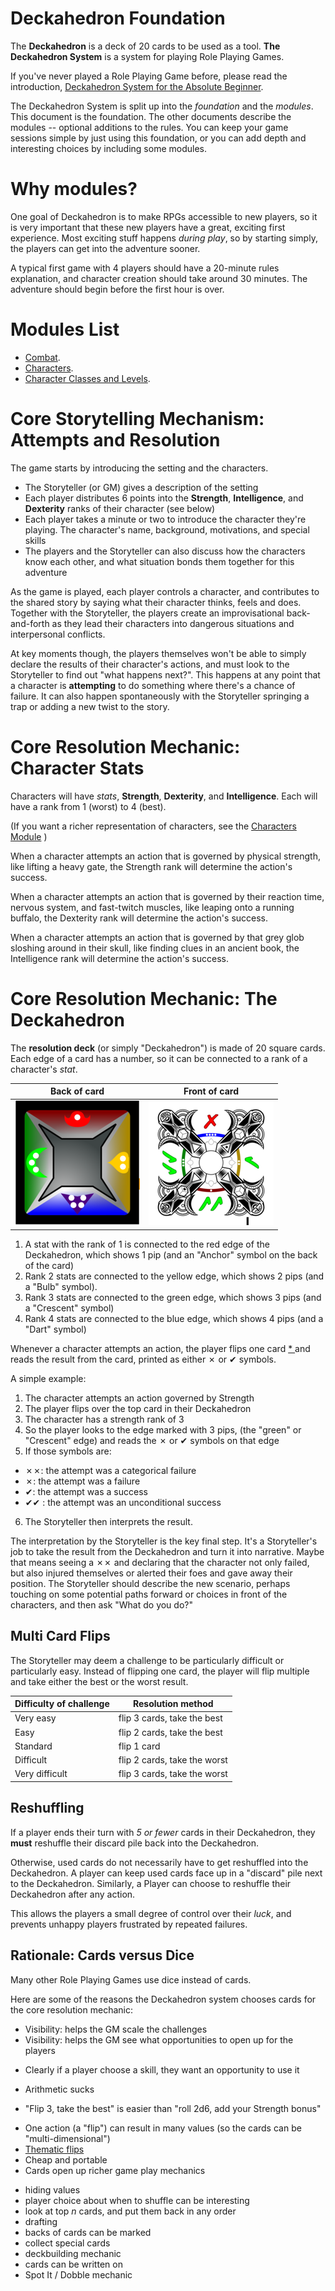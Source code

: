 # Deckahedron Foundation

The **Deckahedron** is a deck of 20 cards to be used as a tool.
**The Deckahedron System** is a system for playing Role Playing Games.

If you've never played a Role Playing Game before, please read
the introduction,
[Deckahedron System for the Absolute Beginner](absolute_beginner.md).

The Deckahedron System is split up into the *foundation* and the *modules*.
This document is the foundation.  The other documents describe the
modules -- optional additions to the rules.  You can keep your
game sessions simple by just using this foundation, or you can
add depth and interesting choices by including some modules.

# Why modules?

One goal of Deckahedron is to make RPGs accessible to new players, so
it is very important that these new players have a great, exciting first
experience.  Most exciting stuff happens *during play*, so by starting
simply, the players can get into the adventure sooner.

A typical first game with 4 players should have a 20-minute rules explanation,
and character creation should take around 30 minutes.  The adventure
should begin before the first hour is over.

# Modules List

 * [Combat](mod_combat.md).
 * [Characters](mod_characters.md).
 * [Character Classes and Levels](mod_levels.md).



# Core Storytelling Mechanism: Attempts and Resolution

The game starts by introducing the setting and the characters.

 * The Storyteller (or GM) gives a description of the setting
 * Each player distributes 6 points into the **Strength**, **Intelligence**,
   and **Dexterity** ranks of their character (see below)
 * Each player takes a minute or two to introduce the character they're
   playing.  The character's name, background, motivations, and special skills
 * The players and the Storyteller can also discuss how the characters
   know each other, and what situation bonds them together for this adventure

As the game is played, each player controls a character, and contributes
to the shared story by saying what their character thinks, feels and does.
Together with the Storyteller, the players create an improvisational
back-and-forth as they lead their characters into dangerous situations
and interpersonal conflicts.

At key moments though, the players themselves won't be able to simply declare
the results of their character's actions, and must look to the Storyteller
to find out "what happens next?". This happens at any point that a
character is **attempting** to do something where there's a chance of
failure.  It can also happen spontaneously with the Storyteller springing a
trap or adding a new twist to the story.

# Core Resolution Mechanic: Character Stats

Characters will have *stats*, **Strength**, **Dexterity**,
and **Intelligence**.  Each will have a rank from 1 (worst) to 4 (best).

(If you want a richer representation of characters, see the
[Characters Module](mod_characters.md)
)

When a character attempts an action that is governed by physical strength,
like lifting a heavy gate, the Strength rank will determine the action's
success.

When a character attempts an action that is governed by their reaction
time, nervous system, and fast-twitch muscles,
like leaping onto a running buffalo, the Dexterity rank will
determine the action's success.

When a character attempts an action that is governed by that
grey glob sloshing around in their skull,
like finding clues in an ancient book, the Intelligence
rank will determine the action's success.

# Core Resolution Mechanic: The Deckahedron

The **resolution deck** (or simply "Deckahedron") is made of 20
square cards.
Each edge of a card has a number, so it can be connected to a
rank of a character's *stat*.

Back of card                      | Front of card
----------------------------------|----------------------------------------
![Card Back](images/back_200.png) | ![Card Front](images/front_19_200.png)

 1. A stat with the rank of 1 is connected to the red edge of the
    Deckahedron, which shows 1 pip
    (and an "Anchor" symbol on the back of the card)
 2. Rank 2 stats are connected to the yellow edge, which shows 2
    pips (and a "Bulb" symbol).
 3. Rank 3 stats are connected to the green edge, which shows 3
    pips (and a "Crescent" symbol)
 4. Rank 4 stats are connected to the blue edge, which shows 4
    pips (and a "Dart" symbol)

Whenever a character attempts an action, the player flips one card
[ * ](#multi-card-flips)
and reads the result from the card, printed as either ✗ or ✔ symbols.

A simple example:

 1. The character attempts an action governed by Strength
 2. The player flips over the top card in their Deckahedron
 3. The character has a strength rank of 3
 4. So the player looks to the edge marked with 3 pips,
    (the "green" or "Crescent" edge)
    and reads the ✗ or ✔ symbols on that edge
 5. If those symbols are:
   * ✗✗: the attempt was a categorical failure
   * ✗: the attempt was a failure
   * ✔: the attempt was a success
   * ✔✔ : the attempt was an unconditional success
 6. The Storyteller then interprets the result.

The interpretation by the Storyteller is the key final step.  It's a
Storyteller's job to take the result from the Deckahedron and turn it
into narrative.  Maybe that means seeing a ✗✗ and declaring that the
character not only failed, but also injured themselves or alerted their
foes and gave away their position. The Storyteller should describe the
new scenario, perhaps touching on some potential paths forward or choices
in front of the characters, and then ask "What do you do?"

## Multi Card Flips

The Storyteller may deem a challenge to be particularly difficult or
particularly easy.  Instead of flipping one card, the player will flip
multiple and take either the best or the worst result.

Difficulty of challenge | Resolution method
------------------------|------------------------------
Very easy               | flip 3 cards, take the best
Easy                    | flip 2 cards, take the best
Standard                | flip 1 card
Difficult               | flip 2 cards, take the worst
Very difficult          | flip 3 cards, take the worst


## Reshuffling

If a player ends their turn with *5 or fewer* cards in their Deckahedron,
they **must** reshuffle their discard pile back into the Deckahedron.

Otherwise, used cards do not necessarily have to get reshuffled into
the Deckahedron. A player can keep used cards face up in a "discard" pile
next to the Deckahedron.  Similarly, a Player can choose to reshuffle
their Deckahedron after any action.

This allows the players a small degree of control over their *luck*, and
prevents unhappy players frustrated by repeated failures.

## Rationale: Cards versus Dice

Many other Role Playing Games use dice instead of cards.

Here are some of the reasons the Deckahedron system chooses cards for the
core resolution mechanic:

 * Visibility: helps the GM scale the challenges
 * Visibility: helps the GM see what opportunities to open up for the players
  - Clearly if a player choose a skill, they want an opportunity to use it
 * Arithmetic sucks
  - "Flip 3, take the best" is easier than "roll 2d6, add your Strength bonus"
 * One action (a "flip") can result in many values
   (so the cards can be "multi-dimensional")
 * [Thematic flips](mod_thematic_flips.md)
 * Cheap and portable
 * Cards open up richer game play mechanics
  - hiding values
  - player choice about when to shuffle can be interesting
  - look at top *n* cards, and put them back in any order
  - drafting
  - backs of cards can be marked
  - collect special cards
  - deckbuilding mechanic
  - cards can be written on
  - Spot It / Dobble mechanic

